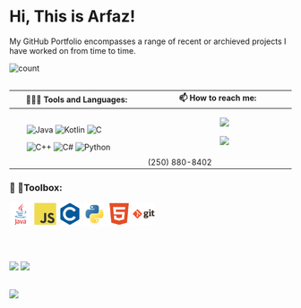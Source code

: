 <div align="left">
  <h1> Hi, This is Arfaz!</h1>
  <p>My GitHub Portfolio encompasses a range of recent or archieved projects I have worked on from time to time.</p>
</div>
<div align="left">
  <img src="https://profile-counter.glitch.me/{arfazhxss}/count.svg" alt="count">
</div>
<br>
<div align="left">
<table>
    <thead>
        <tr>
            <th colspan=7> 👨🏽‍💻 Tools and Languages:</th>
            <th> 📫 How to reach me:</th>
        </tr>
    </thead>
    <tbody>
        <tr>
            <td rowspan=6 colspan=7 width=300>
                <ul><img src="https://cdn.jsdelivr.net/gh/devicons/devicon/icons/java/java-original.svg" alt="Java" width="40" height="40">
                <img src="https://cdn.jsdelivr.net/gh/devicons/devicon/icons/kotlin/kotlin-original.svg" alt="Kotlin" width="40" height="40"">
                <img src="https://cdn.jsdelivr.net/gh/devicons/devicon/icons/c/c-original.svg" alt="C" width="40" height="40"></ul>
                <ul><img src="https://cdn.jsdelivr.net/gh/devicons/devicon/icons/cplusplus/cplusplus-original.svg" alt="C++" width="40" height="40">
                <img src="https://cdn.jsdelivr.net/gh/devicons/devicon/icons/csharp/csharp-original.svg" alt="C#" width="40" height="40">
                <img src="https://cdn.jsdelivr.net/gh/devicons/devicon/icons/python/python-original.svg" alt="Python" width="40" height="40"></ul>
            </td>
            <td align="center" width=250>
                <ul><a href="https://www.linkedin.com/in/arfazhxss/"><img src="https://img.shields.io/badge/linkedin-%230077B5.svg?style=for-the-badge&logo=linkedin"></a></ul>
                <ul><a href="mailto:arfazhussain@uvic.ca"><img src="https://img.shields.io/badge/email-%23D14836.svg?style=for-the-badge&logo=gmail&logoColor=white"></a></ul>
            </td>
        </tr>
        <tr>
            <td colspan="2" align="left">
                (250) 880-8402
            </td>
        </tr>
    </tbody>
</table>
  </div>

 
### :toolbox: :wrench:Toolbox:
<div>
 <img src = "https://github.com/devicons/devicon/blob/master/icons/java/java-original-wordmark.svg" width="40" height="40">
 <img src = "https://github.com/devicons/devicon/blob/master/icons/javascript/javascript-original.svg" width="40" height="40">
 <img src = "https://github.com/devicons/devicon/blob/master/icons/c/c-plain.svg" width="40" height="40">
 <img src = "https://github.com/devicons/devicon/blob/master/icons/python/python-original.svg" width="40" height="40">
 <img src = "https://github.com/devicons/devicon/blob/master/icons/html5/html5-plain.svg" width="40" height="40">
 <img src = "https://github.com/devicons/devicon/blob/master/icons/git/git-original-wordmark.svg" width="40" height="40">
</div>



<br><br>
<div align="left">
  <img src="https://github-readme-stats.vercel.app/api/top-langs?username=arfazhxss&layout=compact&theme=algolia&show_icons=true" height = "185"/> </img>
  <img src="https://github-readme-stats.vercel.app/api?username=arfazhxss&theme=algolia&show_icons=true" height = "185"/>
</div>
<br>
<p align="left">
  <a href="https://www.arfazhxss.com"><img src="https://img.shields.io/badge/website-%231a73e8.svg?style=for-the-badge&logo=google-chrome&logoColor=white"></a>
</p>



<!---
arfazhuss/arfazhuss is a ✨ special ✨ repository because its `README.md` (this file) appears on your GitHub profile.
You can click the Preview link to take a look at your changes.
--->
